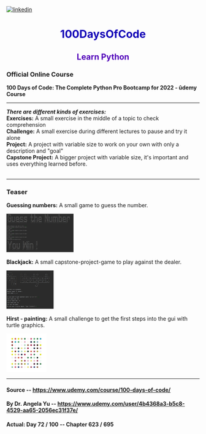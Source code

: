 [<img src='https://upload.wikimedia.org/wikipedia/commons/thumb/c/c3/Python-logo-notext.svg/1200px-Python-logo-notext.svg.png' alt='linkedin' height='100'>](https://github.com/JellefAbbenseth/100DaysOfCode)
<h1 style="color:#1200B7; text-align:center"> 100DaysOfCode </h1>
<h2 style="color:#5100BA; text-align:center">Learn Python</h2>

<h3>Official Online Course</h3>
<b>100 Days of Code: The Complete Python Pro Bootcamp for 2022 - ûdemy Course</b>
<hr>
<b><i>There are different kinds of exercises: </i></b><br>
<b>Exercises:</b> A small exercise in the middle of a topic to check comprehension <br>
<b>Challenge:</b> A small exercise during different lectures to pause and try it alone <br>
<b>Project:</b> A project with variable size to work on your own with only a description and "goal" <br>
<b>Capstone Project:</b> A bigger project with variable size, it's important and uses everything learned before.
<br><br>
<hr>
<h3>Teaser</h3>
<b>Guessing numbers:</b> A small game to guess the number.

[<img src='https://github.com/JellefAbbenseth/100DaysOfCode/blob/main/01 Beginner/Week_2/Day_12/Project/Teaser.jpg' alt='Guessing numbers' height='100'>](https://github.com/JellefAbbenseth/100DaysOfCode/tree/main/Beginner/Week_2/Day_12/Project)

<b>Blackjack:</b> A small capstone-project-game to play against the dealer.

[<img src='https://github.com/JellefAbbenseth/100DaysOfCode/blob/main/01 Beginner/Week_2/Day_11/Capstone_Project/Teaser.jpg' alt='Blackjack' height='100'>](https://github.com/JellefAbbenseth/100DaysOfCode/tree/main/Beginner/Week_2/Day_11/Capstone_Project)

<b>Hirst - painting:</b> A small challenge to get the first steps into the gui with turtle graphics.

[<img src='https://github.com/JellefAbbenseth/100DaysOfCode/blob/main/Pictures/python%20programming%20hirst%20painting.jpg' alt='Hirst - painting' height='100'>](https://github.com/JellefAbbenseth/100DaysOfCode/tree/main/Intermediate/Week_3/Day_18/Day18_Challenge_hirst-painting)


<hr>

#### Source -- https://www.udemy.com/course/100-days-of-code/
#### By Dr. Angela Yu -- https://www.udemy.com/user/4b4368a3-b5c8-4529-aa65-2056ec31f37e/
#### Actual: Day 72 / 100 -- Chapter 623 / 695
